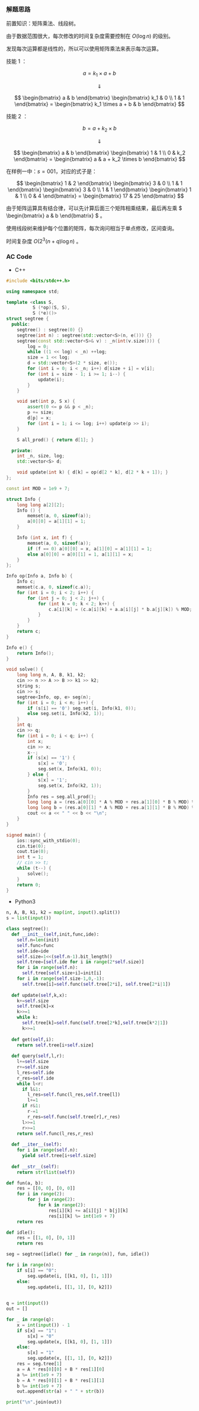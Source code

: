 ### 解题思路

前置知识：矩阵乘法、线段树。

由于数据范围很大，每次修改的时间复杂度需要控制在 $O(\log n)$ 的级别。

发现每次运算都是线性的，所以可以使用矩阵乘法来表示每次运算。

技能 $1$ ： 

$$a = k_1 \times a + b$$ 

$$\Downarrow $$

$$
\begin{bmatrix} 
a & b
\end{bmatrix}
\begin{bmatrix}
 k_1 & 0 \\
 1 & 1
\end{bmatrix} = 
\begin{bmatrix}
k_1 \times a + b & b
\end{bmatrix}
$$

技能 $2$ ： 

$$b = a + k_2 \times b$$

$$\Downarrow $$

$$
\begin{bmatrix} 
a & b
\end{bmatrix}
\begin{bmatrix}
 1 & 1 \\
 0 & k_2
\end{bmatrix} = 
\begin{bmatrix}
a & a + k_2 \times b
\end{bmatrix}
$$

在样例一中：$s = 001$，对应的式子是：

$$
\begin{bmatrix} 
1 & 2
\end{bmatrix}
\begin{bmatrix}
 3 & 0 \\
 1 & 1
\end{bmatrix}
\begin{bmatrix}
 3 & 0 \\
 1 & 1
\end{bmatrix}
\begin{bmatrix}
 1 & 1 \\
 0 & 4
\end{bmatrix} = 
\begin{bmatrix}
17 & 25
\end{bmatrix}
$$

由于矩阵运算具有结合律，可以先计算后面三个矩阵相乘结果，最后再左乘 $
\begin{bmatrix} 
a & b
\end{bmatrix}
$ 。

使用线段树来维护每个位置的矩阵，每次询问相当于单点修改，区间查询。

时间复杂度 $O(2^3(n+q)\log n)$ 。

### AC Code
- C++
```cpp
#include <bits/stdc++.h>

using namespace std;

template <class S,
          S (*op)(S, S),
          S (*e)()>
struct segtree {
  public:
    segtree() : segtree(0) {}
    segtree(int n) : segtree(std::vector<S>(n, e())) {}
    segtree(const std::vector<S>& v) : _n(int(v.size())) {
        log = 0;
        while ((1 << log) < _n) ++log;
        size = 1 << log;
        d = std::vector<S>(2 * size, e());
        for (int i = 0; i < _n; i++) d[size + i] = v[i];
        for (int i = size - 1; i >= 1; i--) {
            update(i);
        }
    }

    void set(int p, S x) {
        assert(0 <= p && p < _n);
        p += size;
        d[p] = x;
        for (int i = 1; i <= log; i++) update(p >> i);
    }

    S all_prod() { return d[1]; }

  private:
    int _n, size, log;
    std::vector<S> d;

    void update(int k) { d[k] = op(d[2 * k], d[2 * k + 1]); }
};

const int MOD = 1e9 + 7;

struct Info {
    long long a[2][2];
    Info () {
        memset(a, 0, sizeof(a));
        a[0][0] = a[1][1] = 1;
    }

    Info (int x, int f) {
        memset(a, 0, sizeof(a));
        if (f == 0) a[0][0] = x, a[1][0] = a[1][1] = 1;
        else a[0][0] = a[0][1] = 1, a[1][1] = x;
    }
};

Info op(Info a, Info b) {
    Info c;
    memset(c.a, 0, sizeof(c.a));
    for (int i = 0; i < 2; i++) {
        for (int j = 0; j < 2; j++) {
            for (int k = 0; k < 2; k++) {
                c.a[i][k] = (c.a[i][k] + a.a[i][j] * b.a[j][k]) % MOD;
            }
        }
    }
    return c;
}

Info e() {
    return Info();
}

void solve() {
    long long n, A, B, k1, k2;
    cin >> n >> A >> B >> k1 >> k2;
    string s;
    cin >> s;
    segtree<Info, op, e> seg(n);
    for (int i = 0; i < n; i++) {
        if (s[i] == '0') seg.set(i, Info(k1, 0));
        else seg.set(i, Info(k2, 1));
    }
    int q;
    cin >> q;
    for (int i = 0; i < q; i++) {
        int x;
        cin >> x;
        x--;
        if (s[x] == '1') {
            s[x] = '0';
            seg.set(x, Info(k1, 0));
        } else {
            s[x] = '1';
            seg.set(x, Info(k2, 1));
        }
        Info res = seg.all_prod();
        long long a = (res.a[0][0] * A % MOD + res.a[1][0] * B % MOD) % MOD;
        long long b = (res.a[0][1] * A % MOD + res.a[1][1] * B % MOD) % MOD;
        cout << a << " " << b << "\n";
    }
}

signed main() {
    ios::sync_with_stdio(0);
    cin.tie(0);
    cout.tie(0);
    int t = 1;
    // cin >> t;
    while (t--) {
        solve();
    }
    return 0;
}
```

- Python3
```python
n, A, B, k1, k2 = map(int, input().split())
s = list(input())

class segtree():
  def __init__(self,init,func,ide):
    self.n=len(init)
    self.func=func
    self.ide=ide
    self.size=1<<(self.n-1).bit_length()
    self.tree=[self.ide for i in range(2*self.size)]
    for i in range(self.n):
      self.tree[self.size+i]=init[i]
    for i in range(self.size-1,0,-1):
      self.tree[i]=self.func(self.tree[2*i], self.tree[2*i|1])
  
  def update(self,k,x):
    k+=self.size
    self.tree[k]=x
    k>>=1
    while k:
      self.tree[k]=self.func(self.tree[2*k],self.tree[k*2|1])
      k>>=1
  
  def get(self,i):
    return self.tree[i+self.size]
  
  def query(self,l,r):
    l+=self.size
    r+=self.size
    l_res=self.ide
    r_res=self.ide
    while l<r:
      if l&1:
        l_res=self.func(l_res,self.tree[l])
        l+=1
      if r&1:
        r-=1
        r_res=self.func(self.tree[r],r_res)
      l>>=1
      r>>=1
    return self.func(l_res,r_res)
 
  def __iter__(self):
    for i in range(self.n):
      yield self.tree[i+self.size]
          
  def __str__(self):
    return str(list(self))

def fun(a, b):
    res = [[0, 0], [0, 0]]
    for i in range(2):
        for j in range(2):
            for k in range(2):
                res[i][k] += a[i][j] * b[j][k]
                res[i][k] %= int(1e9 + 7)
    return res

def idle():
    res = [[1, 0], [0, 1]]
    return res

seg = segtree([idle() for _ in range(n)], fun, idle())

for i in range(n):
    if s[i] == "0":
        seg.update(i, [[k1, 0], [1, 1]])
    else:
        seg.update(i, [[1, 1], [0, k2]])
        

q = int(input())
out = []

for _ in range(q):
    x = int(input()) - 1
    if s[x] == "1":
        s[x] = "0"
        seg.update(x, [[k1, 0], [1, 1]])
    else:
        s[x] = "1"
        seg.update(x, [[1, 1], [0, k2]])
    res = seg.tree[1]
    a = A * res[0][0] + B * res[1][0]
    a %= int(1e9 + 7)
    b = A * res[0][1] + B * res[1][1]
    b %= int(1e9 + 7)
    out.append(str(a) + " " + str(b))

print("\n".join(out))
```